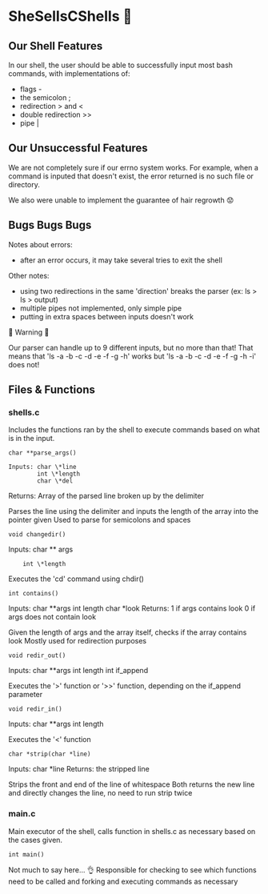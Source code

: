 # SheSellsCShells :shell:

## Our Shell Features
In our shell, the user should be able to successfully input most bash
commands, with implementations of:
* flags -
* the semicolon ;
* redirection > and <
* double redirection >>
* pipe |

## Our Unsuccessful Features
We are not completely sure if our errno system works. For example, when a command is inputed that doesn't exist, the error returned is no such file or directory.

We also were unable to implement the guarantee of hair regrowth :worried:

## Bugs Bugs Bugs
Notes about errors:
* after an error occurs, it may take several tries to exit the shell

Other notes:
* using two redirections in the same 'direction' breaks the parser (ex: ls > ls > output)
* multiple pipes not implemented, only simple pipe
* putting in extra spaces between inputs doesn't work

:mushroom: Warning :mushroom:

Our parser can handle up to 9 different inputs, but no more than that!
That means that 'ls -a -b -c -d -e -f -g -h' works but 'ls -a -b -c -d -e -f -g -h -i' does not!


## Files & Functions
### shells.c
Includes the functions ran by the shell to execute commands based on what is in the input.
```
char **parse_args()

Inputs: char \*line
        int \*length
        char \*del
```

Returns: Array of the parsed line broken up by the delimiter

Parses the line using the delimiter and inputs the length of the array into the pointer given
Used to parse for semicolons and spaces

```
void changedir()
```
Inputs: char \** args

        int \*length

Executes the 'cd' command using chdir()

```
int contains()
```
Inputs: char \**args
        int length
        char \*look
Returns: 1 if args contains look
         0 if args does not contain look

Given the length of args and the array itself, checks if the array contains look
Mostly used for redirection purposes

```
void redir_out()
```
Inputs: char \**args
        int length
        int if_append

Executes the '>' function or '>>' function, depending on the if_append parameter

```
void redir_in()
```
Inputs: char \**args
        int length

Executes the '<' function

```
char *strip(char *line)
```
Inputs: char \*line
Returns: the stripped line

Strips the front and end of the line of whitespace
Both returns the new line and directly changes the line, no need to run strip twice

### main.c
Main executor of the shell, calls function in shells.c as necessary based on the cases given.
```
int main()
```
Not much to say here... :ok_hand:
Responsible for checking to see which functions need to be called and forking and executing commands as necessary
